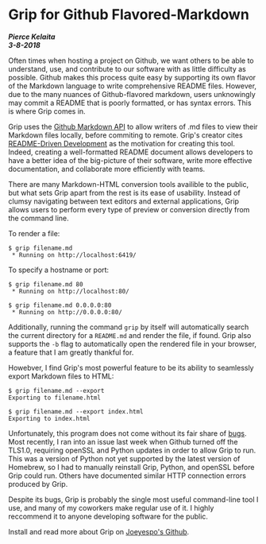 # Grip for Github Flavored-Markdown
***Pierce Kelaita*** <br>
***3-8-2018***

Often times when hosting a project on Github, we want others to be able to understand, use, and contribute to our software with as little difficulty as possible. Github makes this process quite easy by supporting its own flavor of the Markdown language to write comprehensive README files. However, due to the many nuances of Github-flavored markdown, users unknowingly may commit a README that is poorly formatted, or has syntax errors. This is where Grip comes in.

Grip uses the [Github Markdown API](http://developer.github.com/v3/markdown) to allow writers of .md files to view their Markdown files locally, before commiting to remote. Grip's creator cites [README-Driven Development](http://tom.preston-werner.com/2010/08/23/readme-driven-development.html) as the motivation for creating this tool. Indeed, creating a well-formatted README document allows developers to have a better idea of the big-picture of their software, write more effective documentation, and collaborate more efficiently with teams. 

There are many Markdown-HTML conversion tools availible to the public, but what sets Grip apart from the rest is its ease of usability. Instead of clumsy navigating between text editors and external applications, Grip allows users to perform every type of preview or conversion directly from the command line.

To render a file:
```console
$ grip filename.md
 * Running on http://localhost:6419/
```

To specify a hostname or port:
```console
$ grip filename.md 80
 * Running on http://localhost:80/
```

```console
$ grip filename.md 0.0.0.0:80
 * Running on http://0.0.0.0:80/
```

Additionally, running the command `grip` by itself will automatically search the current directory for a `README.md` and render the file, if found. Grip also supports the `-b` flag to automatically open the rendered file in your browser, a feature that I am greatly thankful for.

Howebver, I find Grip's most powerful feature to be its ability to seamlessly export Markdown files to HTML:

```console
$ grip filename.md --export
Exporting to filename.html
```

```console
$ grip filename.md --export index.html
Exporting to index.html
```

Unfortunately, this program does not come without its fair share of [bugs](https://github.com/joeyespo/grip/issues). Most recently, I ran into an issue last week when Github turned off the TLS1.0, requiring openSSL and Python updates in order to allow Grip to run. This was a version of Python not yet supported by the latest version of Homebrew, so I had to manually reinstall Grip, Python, and openSSL before Grip could run. Others have documented similar HTTP connection errors produced by Grip.

Despite its bugs, Grip is probably the single most useful command-line tool I use, and many of my coworkers make regular use of it. I highly reccommend it to anyone developing software for the public.

Install and read more about Grip on [Joeyespo's Github](https://github.com/joeyespo/grip).
